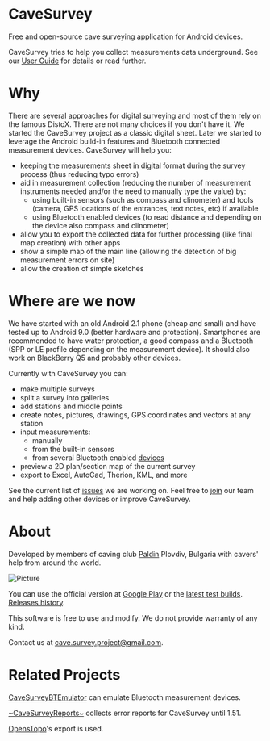 CaveSurvey
==========

Free and open-source cave surveying application for Android devices.

CaveSurvey tries to help you collect measurements data underground. See our [User Guide](https://github.com/lz1asl/CaveSurvey/wiki/User-Guide) for details or read further.


Why
===

There are several approaches for digital surveying and most of them rely on the famous DistoX. There are not many choices if you don't have it. We started the CaveSurvey project as a classic digital sheet. Later we started to leverage the Android build-in features and Bluetooth connected measurement devices. CaveSurvey will help you:
 - keeping the measurements sheet in digital format during the survey process (thus reducing typo errors)
 - aid in measurement collection (reducing the number of measurement instruments needed and/or the need to manually type the value) by:
   - using built-in sensors (such as compass and clinometer) and tools (camera, GPS locations of the entrances, text notes, etc) if available
   - using Bluetooth enabled devices (to read distance and depending on the device also compass and clinometer)
 - allow you to export the collected data for further processing (like final map creation) with other apps
 - show a simple map of the main line (allowing the detection of big measurement errors on site)
 - allow the creation of simple sketches


Where are we now
================

We have started with an old Android 2.1 phone (cheap and small) and have tested up to Android 9.0 (better hardware and protection). Smartphones are recommended to have water protection, a good compass and a Bluetooth (SPP or LE profile depending on the measurement device). It should also work on BlackBerry Q5 and probably other devices.

Currently with CaveSurvey you can:
  - make multiple surveys
  - split a survey into galleries
  - add stations and middle points
  - create notes, pictures, drawings, GPS coordinates and vectors at any station
  - input measurements:
    - manually
    - from the built-in sensors
    - from several Bluetooth enabled [devices](https://github.com/lz1asl/CaveSurvey/wiki/Measurement-Devices)
  - preview a 2D plan/section map of the current survey
  - export to Excel, AutoCad, Therion, KML, and more

See the current list of [issues](https://github.com/lz1asl/CaveSurvey/issues) we are working on. Feel free to [join](https://github.com/lz1asl/CaveSurvey/wiki/CaveSurvey-Development) our team and help adding other devices or improve CaveSurvey.


About
=====

Developed by members of caving club [Paldin](http://sk-paldin.eu/) Plovdiv, Bulgaria with cavers' help from around the world.

![Picture](src/main/res/drawable-mdpi/paldin_logo.jpg)

You can use the official version at [Google Play](https://play.google.com/store/apps/details?id=com.astoev.cave.survey) or the [latest test builds](https://github.com/lz1asl/CaveSurvey/actions?query=is%3Asuccess%2C+branch%3Amaster). [Releases history](https://github.com/lz1asl/CaveSurvey/wiki/Releases).


This software is free to use and modify.
We do not provide warranty of any kind.

Contact us at cave.survey.project@gmail.com.


Related Projects
================

[CaveSurveyBTEmulator](https://github.com/lz1asl/CaveSurveyBTEmulator) can emulate Bluetooth measurement devices.

[~CaveSurveyReports~](https://github.com/lz1asl/CaveSurveyReports) collects error reports for CaveSurvey until 1.51.

[OpensTopo](http://www.openspeleo.org/openspeleo/openstopo.en.html)'s export is used.

